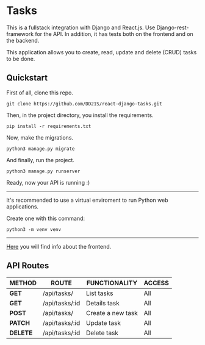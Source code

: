 # Tasks

This is a fullstack integration with Django and React.js. Use Django-rest-framework for the API. In addition, it has tests both on the frontend and on the backend.

This application allows you to create, read, update and delete (CRUD) tasks to be done. 

## Quickstart

First of all, clone this repo.

``
git clone https://github.com/DD21S/react-django-tasks.git
``

Then, in the project directory, you install the requirements.

``
pip install -r requirements.txt
``

Now, make the migrations.

``
python3 manage.py migrate
``

And finally, run the project.

``
python3 manage.py runserver
``

Ready, now your API is running :&#41;

---

It's recommended to use a virtual enviroment to run Python web applications.

Create one with this command:

``
python3 -m venv venv
``

---

[Here](https://github.com/DD21S/react-django-tasks/tree/main/frontend#getting-started-with-create-react-app) you will find info about the frontend.

## API Routes

| **METHOD**  | **ROUTE**                | **FUNCTIONALITY**   | **ACCESS**  |
| ----------- | ------------------------ | ------------------- | ----------- |
| **GET**     | /api/tasks/              | List tasks          | All         |
| **GET**     | /api/tasks/:id			 | Details task        | All         |
| **POST**    | /api/tasks/              | Create a new task   | All         |
| **PATCH**   | /api/tasks/:id           | Update task	       | All         |
| **DELETE**  | /api/tasks/:id           | Delete task         | All         |
